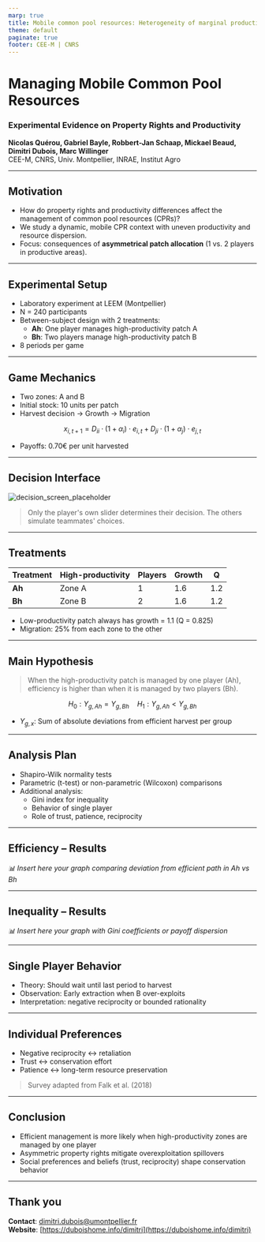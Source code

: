 ```yaml
---
marp: true
title: Mobile common pool resources: Heterogeneity of marginal productivity and property rights
theme: default
paginate: true
footer: CEE-M | CNRS
---
```


# Managing Mobile Common Pool Resources

### Experimental Evidence on Property Rights and Productivity
**Nicolas Quérou, Gabriel Bayle, Robbert-Jan Schaap, Mickael Beaud, Dimitri Dubois, Marc Willinger**  
CEE-M, CNRS, Univ. Montpellier, INRAE, Institut Agro

---

## Motivation

- How do property rights and productivity differences affect the management of common pool resources (CPRs)?
- We study a dynamic, mobile CPR context with uneven productivity and resource dispersion.
- Focus: consequences of **asymmetrical patch allocation** (1 vs. 2 players in productive areas).

---

## Experimental Setup

- Laboratory experiment at LEEM (Montpellier)
- N = 240 participants
- Between-subject design with 2 treatments:
  - **Ah**: One player manages high-productivity patch A
  - **Bh**: Two players manage high-productivity patch B
- 8 periods per game

---

## Game Mechanics

- Two zones: A and B
- Initial stock: 10 units per patch
- Harvest decision → Growth → Migration

$$
x_{i,t+1} = D_{ii} \cdot (1+\alpha_i) \cdot e_{i,t} + D_{ji} \cdot (1+\alpha_j) \cdot e_{j,t}
$$

- Payoffs: 0.70€ per unit harvested

---

## Decision Interface

![decision_screen_placeholder](img/decision_screen.png)

> Only the player's own slider determines their decision. The others simulate teammates' choices.

---

## Treatments

| Treatment | High-productivity | Players | Growth | Q |
|----------|-------------------|---------|--------|---|
| **Ah**   | Zone A            | 1       | 1.6    | 1.2 |
| **Bh**   | Zone B            | 2       | 1.6    | 1.2 |

- Low-productivity patch always has growth = 1.1 (Q = 0.825)
- Migration: 25% from each zone to the other

---

## Main Hypothesis

> When the high-productivity patch is managed by one player (Ah), efficiency is higher than when it is managed by two players (Bh).

$$
H_0: Y_{g,Ah} = Y_{g,Bh} \quad H_1: Y_{g,Ah} < Y_{g,Bh}
$$

- $Y_{g,x}$: Sum of absolute deviations from efficient harvest per group

---

## Analysis Plan

- Shapiro-Wilk normality tests
- Parametric (t-test) or non-parametric (Wilcoxon) comparisons
- Additional analysis:
  - Gini index for inequality
  - Behavior of single player
  - Role of trust, patience, reciprocity

---

## Efficiency – Results

_📊 Insert here your graph comparing deviation from efficient path in Ah vs Bh_

---

## Inequality – Results

_📊 Insert here your graph with Gini coefficients or payoff dispersion_

---

## Single Player Behavior

- Theory: Should wait until last period to harvest
- Observation: Early extraction when B over-exploits
- Interpretation: negative reciprocity or bounded rationality

---

## Individual Preferences

- Negative reciprocity ↔ retaliation
- Trust ↔ conservation effort
- Patience ↔ long-term resource preservation

> Survey adapted from Falk et al. (2018)

---

## Conclusion

- Efficient management is more likely when high-productivity zones are managed by one player
- Asymmetric property rights mitigate overexploitation spillovers
- Social preferences and beliefs (trust, reciprocity) shape conservation behavior

---

## Thank you

**Contact**: dimitri.dubois@umontpellier.fr  
**Website**: [https://duboishome.info/dimitri](https://duboishome.info/dimitri)

